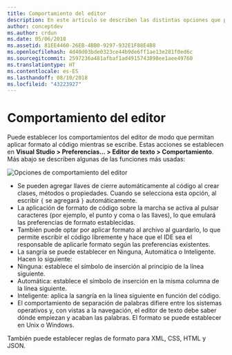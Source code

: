 ```yaml
---
title: Comportamiento del editor
description: En este artículo se describen las distintas opciones que pueden usarse para modificar el comportamiento del editor de texto en Visual Studio para Mac
author: conceptdev
ms.author: crdun
ms.date: 05/06/2018
ms.assetid: 81EE4460-26EB-4BB0-9297-932E1F88E4B8
ms.openlocfilehash: 4d40d03bde0323ce44b9de6ff1ae13e281f0ed6c
ms.sourcegitcommit: 2597236a481afbaf1ad4915743898ee1aee49760
ms.translationtype: HT
ms.contentlocale: es-ES
ms.lasthandoff: 08/10/2018
ms.locfileid: "43223927"
---
```

# <a name="editor-behavior"></a>Comportamiento del editor

Puede establecer los comportamientos del editor de modo que permitan aplicar formato al código mientras se escribe. Estas acciones se establecen en **Visual Studio > Preferencias… > Editor de texto > Comportamiento**. Más abajo se describen algunas de las funciones más usadas:

![Opciones de comportamiento del editor](media/source-editor-image9.png)

*  Se pueden agregar llaves de cierre automáticamente al código al crear clases, métodos o propiedades. Cuando se selecciona esta opción, al escribir `{` se agregará `}` automáticamente.
* La aplicación de formato de código sobre la marcha se activa al pulsar caracteres (por ejemplo, el punto y coma o las llaves), lo que emulará las preferencias de formato establecidas.
* También puede optar por aplicar formato al archivo al guardarlo, lo que permite escribir el código libremente y hace que el IDE sea el responsable de aplicarle formato según las preferencias existentes.
* La sangría se puede establecer en Ninguna, Automática o Inteligente. Hacen lo siguiente:
 * Ninguna: establece el símbolo de inserción al principio de la línea siguiente.
 * Automática: establece el símbolo de inserción en la misma columna de la línea siguiente.
 * Inteligente: aplica la sangría en la línea siguiente en función del código.
* El comportamiento de separación de palabras difiere entre los sistemas operativos y, con vistas a la navegación, el editor de texto debe saber dónde empiezan y acaban las palabras. El formato se puede establecer en Unix o Windows.

También puede establecer reglas de formato para XML, CSS, HTML y JSON.